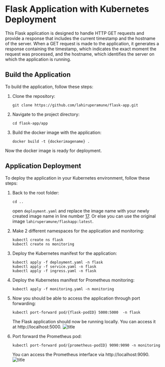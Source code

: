 # Flask Application with Kubernetes Deployment

This Flask application is designed to handle HTTP GET requests and provide a response that includes the current timestamp and the hostname of the server. When a GET request is made to the application, it generates a response containing the timestamp, which indicates the exact moment the request was processed, and the hostname, which identifies the server on which the application is running.

## Build the Application

To build the application, follow these steps:

1. Clone the repository:

   ```shell
   git clone https://github.com/lahiruperamune/flask-app.git
    ```
2. Navigate to the project directory:

    ```shell
    cd flask-app/app
    ```

3. Build the docker image with the application:

    ```shell
    docker build -t {dockerimagename} .
    ```

Now the docker image is ready for deployment.

## Application Deployment
To deploy the application in your Kubernetes environment, follow these steps:

1. Back to the root folder:

   ```shell
   cd ..
    ```
    open  `deployment.yaml` and replace the image name with your newly created image name in line number [17](https://github.com/lahiruperamune/flask-app/blob/main/deployment.yaml#L17). Or else you can use the original image  `lahiruperamune/flaskapp:latest`.

2. Make 2 different namespaces for the application and monitoring:

   ```shell
   kubectl create ns flask
   kubectl create ns monitoring
    ```
3. Deploy the Kubernetes manifest for the application:

   ```shell
   kubectl apply -f deployment.yaml -n flask
   kubectl apply -f service.yaml -n flask
   kubectl apply -f ingress.yaml -n flask
    ```
4. Deploy the Kubernetes manifest for Prometheus monitoring:

   ```shell
   kubectl apply -f monitoring.yaml -n monitoring
    ```
5. Now you should be able to access the application through port forwarding:
   ```shell
   kubectl port-forward pod/{flask-podID} 5000:5000  -n flask
    ```
     The Flask application should now be running locally. You can access it at http://localhost:5000.
   ![title](images/flask-app.png)

7. Port forward the Prometheus pod:
   ```shell
   kubectl port-forward pod/{prometheus-podID} 9090:9090 -n monitoring
    ```
    You can access the Prometheus interface via http://localhost:9090.
   ![title](images/prometheus.png)


